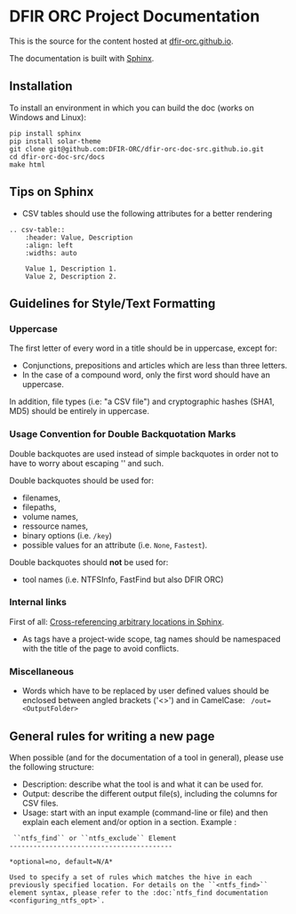 # DFIR ORC Project Documentation

This is the source for the content hosted at [dfir-orc.github.io](https://dfir-orc.github.io).

The documentation is built with [Sphinx](https://www.sphinx-doc.org).

## Installation

To install an environment in which you can build the doc (works on Windows and Linux):

    pip install sphinx
    pip install solar-theme
    git clone git@github.com:DFIR-ORC/dfir-orc-doc-src.github.io.git
    cd dfir-orc-doc-src/docs
    make html

## Tips on Sphinx


  - CSV tables should use the following attributes for a better rendering 

```
.. csv-table::
    :header: Value, Description
    :align: left
    :widths: auto
    
    Value 1, Description 1.
    Value 2, Description 2.
```  
  
## Guidelines for Style/Text Formatting

### Uppercase

The first letter of every word in a title should be in uppercase, except for:
  - Conjunctions, prepositions and articles which are less than three letters.
  - In the case of a compound word, only the first word should have an uppercase.

In addition, file types (i.e: "a CSV file") and cryptographic hashes (SHA1, MD5) should be entirely in uppercase.

### Usage Convention for Double Backquotation Marks

Double backquotes are used instead of simple backquotes in order not to have to worry about escaping '\' and such.

Double backquotes should be used for:
  - filenames,
  - filepaths,
  - volume names,
  - ressource names,
  - binary options (i.e. ``/key``)
  - possible values for an attribute (i.e. ``None``, ``Fastest``).
  
Double backquotes should **not** be used for:
  - tool names (i.e. NTFSInfo, FastFind but also DFIR ORC)

### Internal links

First of all: [Cross-referencing arbitrary locations in Sphinx](http://www.sphinx-doc.org/en/master/usage/restructuredtext/roles.html#ref-role).

  - As tags have a project-wide scope, tag names should be namespaced with the title of the page to avoid conflicts.

### Miscellaneous

  - Words which have to be replaced by user defined values should be enclosed between angled brackets ('<>') and in CamelCase:
    ``` /out=<OutputFolder>```

## General rules for writing a new page

When possible (and for the documentation of a tool in general), please use the following structure:
   - Description: describe what the tool is and what it can be used for.
   - Output: describe the different output file(s), including the columns for CSV files.
   - Usage: start with an input example (command-line or file) and then explain each element and/or option in a section.
  Example :
  
```
 ``ntfs_find`` or ``ntfs_exclude`` Element
-----------------------------------------

*optional=no, default=N/A*

Used to specify a set of rules which matches the hive in each previously specified location. For details on the ``<ntfs_find>`` element syntax, please refer to the :doc:`ntfs_find documentation <configuring_ntfs_opt>`.
```
